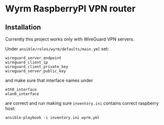 # Wyrm RaspberryPI VPN router

## Installation


Currently this project works only with WireGuard VPN servers.


Under `ansible/roles/wyrm/defaults/main.yml` set:

```
wireguard_server_endpoint
wireguard_client_ip
wireguard_client_private_key
wireguard_server_public_key
```
and make sure that interface names under 

```
eth0_interface
wlan0_interface
```
are correct and run making sure `inventory.ini` contains correct raspberry host:



```
ansible-playbook -i inventory.ini wyrm.yml
```
